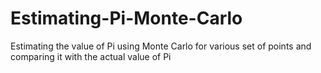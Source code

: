 # Estimating-Pi-Monte-Carlo
Estimating the value of Pi using Monte Carlo for various set of points and comparing it with the actual value of Pi
